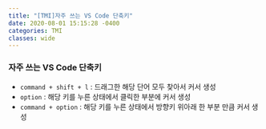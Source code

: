 ```yaml
---
title: "[TMI]자주 쓰는 VS Code 단축키"
date: 2020-08-01 15:15:28 -0400
categories: TMI
classes: wide
---
```

### 자주 쓰는 VS Code 단축키
- ``command + shift + l`` : 드래그한 해당 단어 모두 찾아서 커서 생성
- ``option`` : 해당 키를 누른 상태에서 클릭한 부분에 커서 생성
- ``command + option`` : 해당 키를 누른 상태에서 방향키 위아래 한 부분 만큼 커서 생성